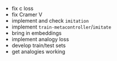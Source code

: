 * fix c loss
* fix Cramer V
* implement and check `imitation`
* implement `train-metacontroller`/`imitate`
* bring in embeddings
* implement analogy loss
* develop train/test sets
* get analogies working
